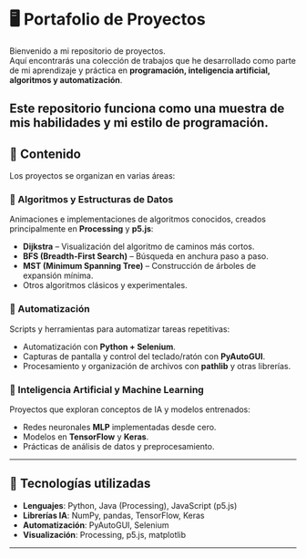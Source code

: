 # 🖥️ Portafolio de Proyectos

Bienvenido a mi repositorio de proyectos.  
Aquí encontrarás una colección de trabajos que he desarrollado como parte de mi aprendizaje y práctica en **programación, inteligencia artificial, algoritmos y automatización**.

Este repositorio funciona como una muestra de mis habilidades y mi estilo de programación.
---

## 📂 Contenido

Los proyectos se organizan en varias áreas:

### 🔹 Algoritmos y Estructuras de Datos
Animaciones e implementaciones de algoritmos conocidos, creados principalmente en **Processing** y **p5.js**:
- **Dijkstra** – Visualización del algoritmo de caminos más cortos.
- **BFS (Breadth-First Search)** – Búsqueda en anchura paso a paso.
- **MST (Minimum Spanning Tree)** – Construcción de árboles de expansión mínima.
- Otros algoritmos clásicos y experimentales.

### 🔹 Automatización
Scripts y herramientas para automatizar tareas repetitivas:
- Automatización con **Python + Selenium**.
- Capturas de pantalla y control del teclado/ratón con **PyAutoGUI**.
- Procesamiento y organización de archivos con **pathlib** y otras librerías.

### 🔹 Inteligencia Artificial y Machine Learning
Proyectos que exploran conceptos de IA y modelos entrenados:
- Redes neuronales **MLP** implementadas desde cero.
- Modelos en **TensorFlow** y **Keras**.
- Prácticas de análisis de datos y preprocesamiento.

---

## 🚀 Tecnologías utilizadas
- **Lenguajes**: Python, Java (Processing), JavaScript (p5.js)
- **Librerías IA**: NumPy, pandas, TensorFlow, Keras
- **Automatización**: PyAutoGUI, Selenium
- **Visualización**: Processing, p5.js, matplotlib

---
